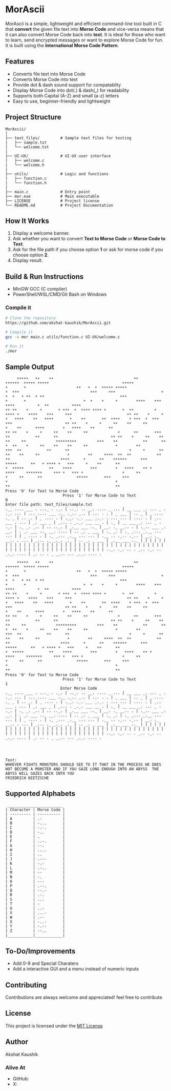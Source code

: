 # MorAscii

MorAscii is a simple, lightweight and efficient command-line tool built in C that **convert** the given file text into **Morse Code** and vice-versa means that it can also convert Morse Code back into **text**. It is ideal for those who want to learn, send encrypted messages or want to explore Morse Code for fun. It is built using the **International Morse Code Pattern**.

## Features

- Converts file text into Morse Code
- Converts Morse Code into text
- Provide dot & dash sound support for compatablity
- Display Morse Code into dot(.) & dash(_) for readability
- Supports both Capital (A-Z) and small (a-z) letters
- Easy to use, beginner-friendly and lightweight

## Project Structure

```
MorAscii/
│
├── text_files/         # Sample text files for testing
|   ├── sample.txt
|   └── welcome.txt
|
├── UI-UX/              # UI-UX user interface
|   ├── welcome.c
|   └── welcome.h
|
├── utils/              # Logic and functions
|   ├── function.c
|   └── function.h
|
├── main.c              # Entry point
├── mor.exe             # Main executable
├── LICENSE             # Project license       
└── README.md           # Project Documentation
```

## How It Works

1. Display a welcome banner.
2. Ask whether you want to convert **Text to Morse Code** or **Morse Code to Text**.
3. Ask for the file path if you choose option **1** or ask for morse code if you choose option **2**.
4. Display result.

## Build & Run Instructions

- MinGW GCC (C compiler)
- PowerShell/WSL/CMD/Git Bash on Windows

### Compile it

```bash
# Clone the repository
https://github.com/akshat-kaushik/MorAscii.git

# Compile it
gcc -o mor main.c utils/function.c UI-UX/welcome.c

# Run it
./mor
```

## Sample Output

```Text-to-Morse-Code
     *****   **    **                                   **                                                                ******  ***** *****                                *****                                *       *                      **   *  *  ***** *****                             *  ***                               ***     ***                    *    *  *   * **  * **                                 ***                                *       *                         *  *    *     *        ****    ***  ****          *  **          ****                                                  ** **    *     *       * ***  *  **** **** *       *  **         * **** *    ****    ***     ***                        ** **    *     *      *   ****    **   ****       *    **       **  ****    * ***  *  ***     ***                       ** **    *     *     **    **     **              *    **      ****        *   ****    **      **                       ** **    *     *     **    **     **             *      **       ***      **           **      **                       ** **    *     **    **    **     **             *********         ***    **           **      **                       *  **    *     **    **    **     **            *        **          ***  **           **      **                          *     *      **   **    **     **            *        **     ****  **  **           **      **                      ****      *      **    ******      ***          *****      **   * **** *   ***     *    **      **                     *  *****           **    ****        ***        *   ****    ** *    ****     *******     *** *   *** *                 *     **                                        *     **      **               *****       ***     ***                  *                                               *                                                                        **                                              **                                                                                              Press '0' for Text to Morse Code
                         Press '1' for Morse Code to Text
0
Enter file path: text_files/sample.txt
.__ .... ___ . ..._ . ._. | .._. .. __. .... _ ... | __ ___ _. ... _ . ._. ... | ... .... ___ .._ ._.. _.. | ... . . | _ ___ | .. _ | _ .... ._ _ | .. _. | _ .... . | .__. ._. ___ _._. . ... ... | .... . | _.. ___ . ... | _. ___ _ | _... . _._. ___ __ . | ._ | __ ___ _. ... _ . ._. | ._ _. _.. | .. .._. | _.__ ___ .._ | __. ._ __.. . | ._.. ___ _. __. | . _. ___ .._ __. .... | .. _. _ ___ | ._ _. | ._ _... _.__ ... ... | | _ .... . | ._ _... _.__ ... ... | .__ .. ._.. ._.. | __. ._ __.. . ... | _... ._ _._. _._ | .. _. _ ___ | _.__ ___ .._ | | | | | | | | | | | | | | | | | | | | | | | | | | | | | | | | | | | | | | | | | | | | | | | | | | | | | | | | | | | | | | | .._. ._. .. . _.. ._. .. _._. .... | _. .. . _ __.. ... _._. .... .
```

```Morse-Code-to-Text
     *****   **    **                                   **                                                                ******  ***** *****                                *****                                *       *                      **   *  *  ***** *****                             *  ***                               ***     ***                    *    *  *   * **  * **                                 ***                                *       *                         *  *    *     *        ****    ***  ****          *  **          ****                                                  ** **    *     *       * ***  *  **** **** *       *  **         * **** *    ****    ***     ***                        ** **    *     *      *   ****    **   ****       *    **       **  ****    * ***  *  ***     ***                       ** **    *     *     **    **     **              *    **      ****        *   ****    **      **                       ** **    *     *     **    **     **             *      **       ***      **           **      **                       ** **    *     **    **    **     **             *********         ***    **           **      **                       *  **    *     **    **    **     **            *        **          ***  **           **      **                          *     *      **   **    **     **            *        **     ****  **  **           **      **                      ****      *      **    ******      ***          *****      **   * **** *   ***     *    **      **                     *  *****           **    ****        ***        *   ****    ** *    ****     *******     *** *   *** *                 *     **                                        *     **      **               *****       ***     ***                  *                                               *                                                                        **                                              **                                                                                              Press '0' for Text to Morse Code
                         Press '1' for Morse Code to Text
1
                        Enter Morse Code
.__ .... ___ . ..._ . ._. | .._. .. __. .... _ ... | __ ___ _. ... _ . ._. ... | ... .... ___ .._ ._.. _.. | ... . . | _ ___ | .. _ | _ .... ._ _ | .. _. | _ .... . | .__. ._. ___ _._. . ... ... | .... . | _.. ___ . ... | _. ___ _ | _... . _._. ___ __ . | ._ | __ ___ _. ... _ . ._. | ._ _. _.. | .. .._. | _.__ ___ .._ | __. ._ __.. . | ._.. ___ _. __. | . _. ___ .._ __. .... | .. _. _ ___ | ._ _. | ._ _... _.__ ... ... | | _ .... . | ._ _... _.__ ... ... | .__ .. ._.. ._.. | __. ._ __.. . ... | _... ._ _._. _._ | .. _. _ ___ | _.__ ___ .._ | | | | | | | | | | | | | | | | | | | | | | | | | | | | | | | | | | | | | | | | | | | | | | | | | | | | | | | | | | | | | | | .._. ._. .. . _.. ._. .. _._. .... | _. .. . _ __.. ... _._. .... .




Text:
WHOEVER FIGHTS MONSTERS SHOULD SEE TO IT THAT IN THE PROCESS HE DOES NOT BECOME A MONSTER AND IF YOU GAZE LONG ENOUGH INTO AN ABYSS  THE ABYSS WILL GAZES BACK INTO YOU                                                               FRIEDRICH NIETZSCHE
```

## Supported Alphabets

```
 ________________________
| Character | Morse Code |
| --------- | ---------- |
| A         | .-         |
| B         | -...       |
| C         | -.-.       |
| D         | -..        |
| E         | .          |
| F         | ..-.       |
| G         | --.        |
| H         | ....       |
| I         | ..         |
| J         | .---       |
| K         | -.-        |
| L         | .-..       |
| M         | --         |
| N         | -.         |
| O         | ---        |
| P         | .--.       |
| Q         | --.-       |
| R         | .-.        |
| S         | ...        |
| T         | -          |
| U         | ..-        |
| V         | ...-       |
| W         | .--        |
| X         | -..-       |
| Y         | -.--       |
| Z         | --..       |
|___________|____________|
```

## To-Do/Improvements

- Add 0-9 and Special Charaters
- Add a interactive GUI and a menu instead of numeric inputs

## Contributing

Contributions are always welcome and appreciated! feel free to contribute

## License

This project is licensed under the [MIT License](https://github.com/akshat-kaushik/MorAscii/blob/main/LICENSE)

## Author

Akshat Kaushik

### Alive At

- GitHub: 
- X: 